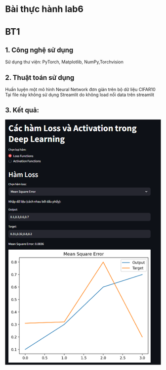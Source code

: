 # Bài thực hành lab6
# BT1
## 1. Công nghệ sử dụng
Sử dụng thư viện: PyTorch, Matplotlib, NumPy,Torchvision

## 2. Thuật toán sử dụng
Huấn luyện một mô hình Neural Network đơn giản trên bộ dữ liệu CIFAR10
Tại file này không sử dụng Streamlit do không load nổi data trên streamlit

## 3. Kết quả:
<p align="center">
    <img src="https://github.com/SaikySu/Machine-Learning-VLU-241/blob/main/Lab%206/img/image.png">
</p>
